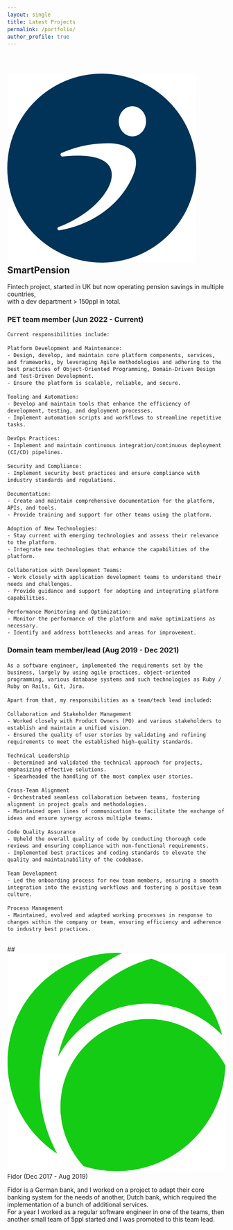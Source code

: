 ```yaml
---
layout: single
title: Latest Projects
permalink: /portfolio/
author_profile: true
---
```

<br/>

## <img src="/assets/images/smartpension_logo.svg" alt="SmartPension logo" class="company-logo"> SmartPension
Fintech project, started in UK but now operating pension savings in multiple countries,<br/>with a dev department > 150ppl in total.<br/>

### PET team member (Jun 2022 - Current)
```text
Current responsibilities include:

Platform Development and Maintenance:
- Design, develop, and maintain core platform components, services, and frameworks, by leveraging Agile methodologies and adhering to the best practices of Object-Oriented Programming, Domain-Driven Design and Test-Driven Development.
- Ensure the platform is scalable, reliable, and secure.

Tooling and Automation:
- Develop and maintain tools that enhance the efficiency of development, testing, and deployment processes.
- Implement automation scripts and workflows to streamline repetitive tasks.

DevOps Practices:
- Implement and maintain continuous integration/continuous deployment (CI/CD) pipelines.

Security and Compliance:
- Implement security best practices and ensure compliance with industry standards and regulations.

Documentation:
- Create and maintain comprehensive documentation for the platform, APIs, and tools.
- Provide training and support for other teams using the platform.

Adoption of New Technologies:
- Stay current with emerging technologies and assess their relevance to the platform.
- Integrate new technologies that enhance the capabilities of the platform.

Collaboration with Development Teams:
- Work closely with application development teams to understand their needs and challenges.
- Provide guidance and support for adopting and integrating platform capabilities.

Performance Monitoring and Optimization:
- Monitor the performance of the platform and make optimizations as necessary.
- Identify and address bottlenecks and areas for improvement.
```
### Domain team member/lead (Aug 2019 - Dec 2021)
```text
As a software engineer, implemented the requirements set by the business, largely by using agile practices, object-oriented programming, various database systems and such technologies as Ruby / Ruby on Rails, Git, Jira.

Apart from that, my responsibilities as a team/tech lead included:

Collaboration and Stakeholder Management
- Worked closely with Product Owners (PO) and various stakeholders to establish and maintain a unified vision.
- Ensured the quality of user stories by validating and refining requirements to meet the established high-quality standards.

Technical Leadership
- Determined and validated the technical approach for projects, emphasizing effective solutions.
- Spearheaded the handling of the most complex user stories.

Cross-Team Alignment
- Orchestrated seamless collaboration between teams, fostering alignment in project goals and methodologies.
- Maintained open lines of communication to facilitate the exchange of ideas and ensure synergy across multiple teams.

Code Quality Assurance
- Upheld the overall quality of code by conducting thorough code reviews and ensuring compliance with non-functional requirements.
- Implemented best practices and coding standards to elevate the quality and maintainability of the codebase.

Team Development
- Led the onboarding process for new team members, ensuring a smooth integration into the existing workflows and fostering a positive team culture.

Process Management
- Maintained, evolved and adapted working processes in response to changes within the company or team, ensuring efficiency and adherence to industry best practices.
```
<br/>
## <img src="/assets/images/fidor_logo.svg" alt="Fidor logo" class="company-logo">Fidor (Dec 2017 - Aug 2019)

Fidor is a German bank,
and I worked on a project to adapt their core banking system for the needs of another, Dutch bank, which required the implementation of a bunch of additional services.<br/>
For a year I worked as a regular software engineer in one of the teams, then another small team of 5ppl started and I was promoted to this team lead.
